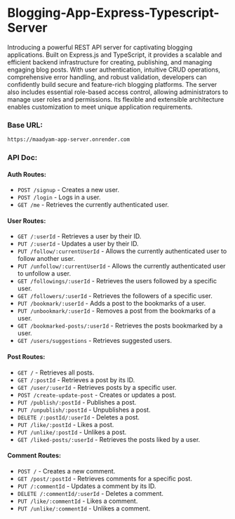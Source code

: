 # Blogging-App-Express-Typescript-Server

Introducing a powerful REST API server for captivating blogging applications. Built on Express.js and TypeScript, it provides a scalable and efficient backend infrastructure for creating, publishing, and managing engaging blog posts. With user authentication, intuitive CRUD operations, comprehensive error handling, and robust validation, developers can confidently build secure and feature-rich blogging platforms. The server also includes essential role-based access control, allowing administrators to manage user roles and permissions. Its flexible and extensible architecture enables customization to meet unique application requirements.

### Base URL:
```bash
https://maadyam-app-server.onrender.com
```


### API Doc:

#### Auth Routes:
- `POST /signup` - Creates a new user.
- `POST /login` - Logs in a user.
- `GET /me` - Retrieves the currently authenticated user.

#### User Routes:
- `GET /:userId` - Retrieves a user by their ID.
- `PUT /:userId` - Updates a user by their ID.
- `PUT /follow/:currentUserId` - Allows the currently authenticated user to follow another user.
- `PUT /unfollow/:currentUserId` - Allows the currently authenticated user to unfollow a user.
- `GET /followings/:userId` - Retrieves the users followed by a specific user.
- `GET /followers/:userId` - Retrieves the followers of a specific user.
- `PUT /bookmark/:userId` - Adds a post to the bookmarks of a user.
- `PUT /unbookmark/:userId` - Removes a post from the bookmarks of a user.
- `GET /bookmarked-posts/:userId` - Retrieves the posts bookmarked by a user.
- `GET /users/suggestions` - Retrieves suggested users.

#### Post Routes:
- `GET /` - Retrieves all posts.
- `GET /:postId` - Retrieves a post by its ID.
- `GET /user/:userId` - Retrieves posts by a specific user.
- `POST /create-update-post` - Creates or updates a post.
- `PUT /publish/:postId` - Publishes a post.
- `PUT /unpublish/:postId` - Unpublishes a post.
- `DELETE /:postId/:userId` - Deletes a post.
- `PUT /like/:postId` - Likes a post.
- `PUT /unlike/:postId` - Unlikes a post.
- `GET /liked-posts/:userId` - Retrieves the posts liked by a user.

#### Comment Routes:
- `POST /` - Creates a new comment.
- `GET /post/:postId` - Retrieves comments for a specific post.
- `PUT /:commentId` - Updates a comment by its ID.
- `DELETE /:commentId/:userId` - Deletes a comment.
- `PUT /like/:commentId` - Likes a comment.
- `PUT /unlike/:commentId` - Unlikes a comment.
